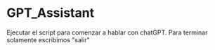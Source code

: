 # GPT_Assistant

Ejecutar el script para comenzar a hablar con chatGPT.
Para terminar solamente escribimos "salir"
